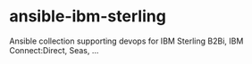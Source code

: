 # ansible-ibm-sterling
Ansible collection supporting devops for IBM Sterling B2Bi, IBM Connect:Direct, Seas, ...
